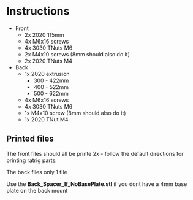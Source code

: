 # Instructions

* Front
  * 2x 2020 115mm
  * 4x M6x16 screws
  * 4x 3030 TNuts M6
  * 2x M4x10 screws (8mm should also do it)
  * 2x 2020 TNuts M4
* Back
  * 1x 2020 extrusion
    * 300 - 422mm
    * 400 - 522mm
    * 500 - 622mm
  * 4x M6x16 screws
  * 4x 3030 TNuts M6
  * 1x M4x10 screw (8mm should also do it)
  * 1x 2020 TNut M4

## Printed files

The front files should all be printe 2x - follow the default directions for printing ratrig parts.

The back files only 1 file

Use the **Back_Spacer_If_NoBasePlate.stl** if you dont have a 4mm base plate on the back mount